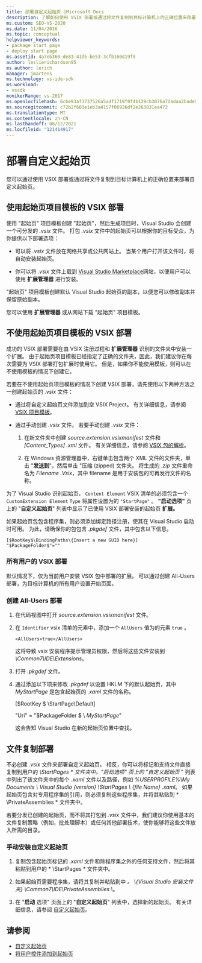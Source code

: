 ```yaml
---
title: 部署自定义起始页 |Microsoft Docs
description: 了解如何使用 VSIX 部署或通过将文件复制到目标计算机上的正确位置来部署自定义起始页。
ms.custom: SEO-VS-2020
ms.date: 11/04/2016
ms.topic: conceptual
helpviewer_keywords:
- package start page
- deploy start page
ms.assetid: 4a7eb360-de83-41d5-be53-3cfb160d19f9
author: leslierichardson95
ms.author: lerich
manager: jmartens
ms.technology: vs-ide-sdk
ms.workload:
- vssdk
monikerRange: vs-2017
ms.openlocfilehash: 6cbe93af3737526a5adf1719f0f4b129cb3076a7dadaa2bade9a413e0a69407e
ms.sourcegitcommit: c72b2f603e1eb3a4157f00926df2e263831ea472
ms.translationtype: MT
ms.contentlocale: zh-CN
ms.lasthandoff: 08/12/2021
ms.locfileid: "121414917"
---
```

# <a name="deploy-custom-start-pages"></a>部署自定义起始页

您可以通过使用 VSIX 部署或通过将文件复制到目标计算机上的正确位置来部署自定义起始页。

## <a name="vsix-deployment-by-using-the-start-page-project-template"></a>使用起始页项目模板的 VSIX 部署

使用 "起始页" 项目模板创建 "起始页"，然后生成项目时，Visual Studio 会创建一个可分发的 *.vsix* 文件。 打包 *.vsix* 文件中的起始页可以根据你的目标受众，为你提供以下部署选项：

- 可以将 *.vsix* 文件放在网络共享或公共网站上。 当某个用户打开该文件时，将自动安装起始页。

- 你可以将 *.vsix* 文件上载到 [Visual Studio Marketplace](https://marketplace.visualstudio.com/)网站，以便用户可以使用 **扩展管理器** 进行安装。

"起始页" 项目模板创建默认 Visual Studio 起始页的副本，以便您可以修改副本并保留原始副本。

您可以使用 **扩展管理器** 或从网站下载 "起始页" 项目模板。

## <a name="vsix-deployment-without-using-the-start-page-project-template"></a>不使用起始页项目模板的 VSIX 部署
 成功的 VSIX 部署需要在由 VSIX 注册过程和 **扩展管理器** 识别的文件夹中安装一个扩展。 由于起始页项目模板已经指定了正确的文件夹，因此，我们建议你在每次需要为 VSIX 部署打包扩展时使用它。 但是，如果你不能使用模板，则可以在不使用模板的情况下创建它。

 若要在不使用起始页项目模板的情况下创建 VSIX 部署，请先使用以下两种方法之一创建起始页的 *.vsix* 文件：

- 通过将自定义起始页文件添加到空 VSIX Project。 有关详细信息，请参阅 [VSIX 项目模板](../extensibility/vsix-project-template.md)。

- 通过手动创建 *.vsix* 文件。 若要手动创建 *.vsix* 文件：

   1. 在新文件夹中创建 *source.extension.vsixmanifest* 文件和 *[Content_Types] .xml* 文件。 有关详细信息，请参阅 [VSIX 包的解析](../extensibility/anatomy-of-a-vsix-package.md)。

   2. 在 Windows 资源管理器中，右键单击包含两个 XML 文件的文件夹，单击 "**发送到**"，然后单击 "压缩 (zipped) 文件夹。 将生成的 *.zip* 文件重命名为 *Filename .Vsix*，其中 filename 是用于安装包的可再发行文件的名称。

为了 Visual Studio 识别起始页， `Content Element` VSIX 清单的必须包含一个 `CustomExtension Element` `Type` 将属性设置为的 `"StartPage"` 。 **"启动选项"** 页上的 "**自定义起始页**" 列表中显示了已使用 VSIX 部署安装的起始页 **扩展。** 

如果起始页包包含程序集，则必须添加绑定路径注册，使其在 Visual Studio 启动时可用。 为此，请确保你的包包含 *.pkgdef* 文件，其中包含以下信息。

```
[$RootKey$\BindingPaths\{Insert a new GUID here}]
"$PackageFolder$"=""
```

### <a name="vsix-deployment-for-all-users"></a>所有用户的 VSIX 部署
 默认情况下，仅为当前用户安装 VSIX 包中部署的扩展。 可以通过创建 All-Users 部署，为目标计算机的所有用户设置开始页面。

### <a name="to-create-an-all-users-deployment"></a>创建 All-Users 部署

1. 在代码视图中打开 *source.extension.vsixmanifest* 文件。

2. 在 `Identifier` vsix 清单的元素中，添加一个 `AllUsers` 值为的元素 `true` 。

    ```
    <AllUsers>true</AllUsers>
    ```

     这将导致 vsix 安装程序提示管理员权限，然后将这些文件安装到 *\Common7\IDE\Extensions*。

3. 打开 *.pkgdef* 文件。

4. 通过添加以下项来修改 *.pkgdef* 以设置 HKLM 下的默认起始页，其中 *MyStartPage* 是包含起始页的 *.xaml* 文件的名称。

     [$RootKey $ \StartPage\Default]

     "Uri" = "$PackageFolder $ \\ *MyStartPage*"

     这会告知 Visual Studio 在新的起始页位置中查找。

## <a name="file-copy-deployment"></a>文件复制部署
 不必创建 *.vsix* 文件来部署自定义起始页。 相反，你可以将标记和支持文件直接复制到用户的 <em>\StartPages \* 文件夹中。"启动选项" 页上的 "*自定义起始页</em>* " 列表中列出了该文件夹中的每个 *.xaml* 文件以及路径，例如 *%USERPROFILE%\My Documents \ Visual Studio {version} \StartPages \\ {file Name} .xaml*。  如果起始页包含对专用程序集的引用，则必须复制这些程序集，并将其粘贴到 * \PrivateAssemblies \* 文件夹中。

 若要分发已创建的起始页，而不将其打包到 *.vsix* 文件中，我们建议你使用基本的文件复制策略（例如，批处理脚本）或任何其他部署技术，使你能够将这些文件放入所需的目录。

### <a name="to-manually-install-a-custom-start-page"></a>手动安装自定义起始页

1. 复制包含起始页标记的 *.xaml* 文件和除程序集之外的任何支持文件，然后将其粘贴到用户的 * \StartPages \* 文件夹中。

2. 如果起始页需要程序集，请将其复制并粘贴到中 *。 \\{Visual Studio 安装文件夹} \Common7\IDE\PrivateAssemblies \\*。

3. 在 "**启动** 选项" 页面上的 "**自定义起始页**" 列表中，选择新的起始页。 有关详细信息，请参阅 [自定义起始页](../ide/customizing-the-start-page-for-visual-studio.md)。

## <a name="see-also"></a>请参阅

- [自定义起始页](../ide/customizing-the-start-page-for-visual-studio.md)
- [将用户控件添加到起始页](../extensibility/adding-user-control-to-the-start-page.md)
